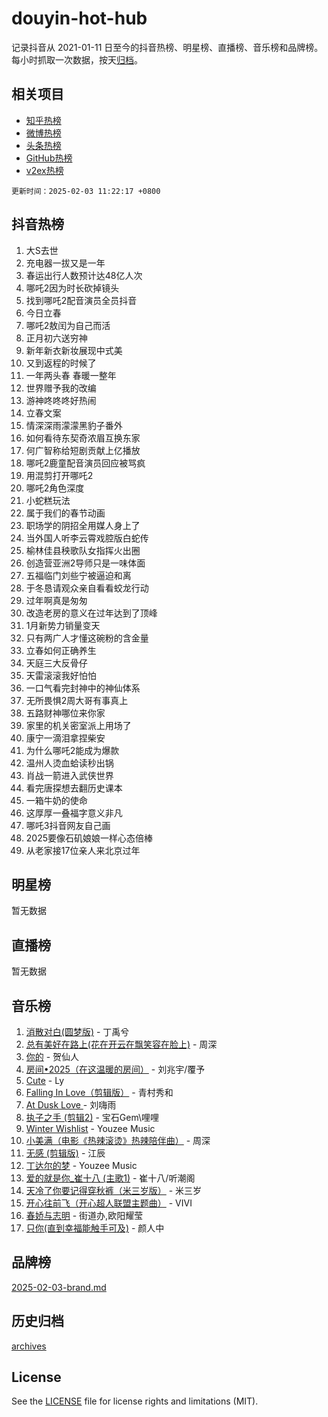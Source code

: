 # douyin-hot-hub

记录抖音从 2021-01-11 日至今的抖音热榜、明星榜、直播榜、音乐榜和品牌榜。每小时抓取一次数据，按天[归档](archives)。

## 相关项目

- [知乎热榜](https://github.com/lonnyzhang423/zhihu-hot-hub)
- [微博热榜](https://github.com/lonnyzhang423/weibo-hot-hub)
- [头条热榜](https://github.com/lonnyzhang423/toutiao-hot-hub)
- [GitHub热榜](https://github.com/lonnyzhang423/github-hot-hub)
- [v2ex热榜](https://github.com/lonnyzhang423/v2ex-hot-hub)


`更新时间：2025-02-03 11:22:17 +0800`

## 抖音热榜

1. 大S去世
1. 充电器一拔又是一年
1. 春运出行人数预计达48亿人次
1. 哪吒2因为时长砍掉镜头
1. 找到哪吒2配音演员全员抖音
1. 今日立春
1. 哪吒2敖闰为自己而活
1. 正月初六送穷神
1. 新年新衣新妆展现中式美
1. 又到返程的时候了
1. 一年两头春 春暖一整年
1. 世界赠予我的改编
1. 游神咚咚咚好热闹
1. 立春文案
1. 情深深雨濛濛黑豹子番外
1. 如何看待东契奇浓眉互换东家
1. 何广智称给短剧贡献上亿播放
1. 哪吒2鹿童配音演员回应被骂疯
1. 用混剪打开哪吒2
1. 哪吒2角色深度
1. 小蛇糕玩法
1. 属于我们的春节动画
1. 职场学的阴招全用媒人身上了
1. 当外国人听李云霄戏腔版白蛇传
1. 榆林佳县秧歌队女指挥火出圈
1. 创造营亚洲2导师只是一味体面
1. 五福临门刘些宁被逼迫和离
1. 于冬恳请观众亲自看看蛟龙行动
1. 过年啊真是匆匆
1. 改造老房的意义在过年达到了顶峰
1. 1月新势力销量变天
1. 只有两广人才懂这碗粉的含金量
1. 立春如何正确养生
1. 天庭三大反骨仔
1. 天雷滚滚我好怕怕
1. 一口气看完封神中的神仙体系
1. 无所畏惧2周大哥有事真上
1. 五路财神哪位来你家
1. 家里的机关密室派上用场了
1. 康宁一滴泪拿捏柴安
1. 为什么哪吒2能成为爆款
1. 温州人烫血蛤读秒出锅
1. 肖战一箭进入武侠世界
1. 看完唐探想去翻历史课本
1. 一箱牛奶的使命
1. 这厚厚一叠福字意义非凡
1. 哪吒3抖音网友自己画
1. 2025要像石矶娘娘一样心态倍棒
1. 从老家接17位亲人来北京过年

## 明星榜

暂无数据

## 直播榜

暂无数据

## 音乐榜

1. [消散对白(圆梦版)](https://sf6-cdn-tos.douyinstatic.com/obj/tos-cn-ve-2774/og4jB5I5IizzoZVAAAzWgBMAsMDWoArfwBOiFs) - 丁禹兮
1. [总有美好在路上(花在开云在飘笑容在脸上)](https://sf6-cdn-tos.douyinstatic.com/obj/tos-cn-ve-2774/oU5u7NwtfBIvaNhoQBszOvAlRiAoiWAVVyBMq4) - 周深
1. [你的](https://sf5-hl-cdn-tos.douyinstatic.com/obj/tos-cn-ve-2774/oYuIeKf42jB7sEV6B2upMdpYAgfrQWj0FeRegh) - 贺仙人
1. [房间•2025（在这温暖的房间）](https://sf5-hl-cdn-tos.douyinstatic.com/obj/tos-cn-ve-2774/oMzJcnT8BgIetASeBfwfEeBQVNfACiCifhfZP7g) - 刘兆宇/覆予
1. [Cute](https://sf5-hl-cdn-tos.douyinstatic.com/obj/tos-cn-ve-2774/o4IbIzHWKAAB4wsS5qMBRiiAlEBGTpQRNfFvuo) - Ly
1. [Falling In Love（剪辑版）](https://sf5-hl-cdn-tos.douyinstatic.com/obj/tos-cn-ve-2774/o8ajpA8zzgBPahbBIO8AcKGBLJezFCRd1wfP9f) - 青村秀和
1. [ At Dusk  Love ](https://sf5-hl-cdn-tos.douyinstatic.com/obj/tos-cn-ve-2774/o8CrpCf5CaYgI4ZrtQgMQAFEfuGqNnRSDQAPBc) - 刘嗨雨
1. [执子之手 (剪辑2)](https://sf5-hl-cdn-tos.douyinstatic.com/obj/tos-cn-ve-2774/oUoZLQjCc31XzqsBnBQUNgeKtYPBcgbFDwtfcu) - 宝石Gem\哩哩
1. [Winter Wishlist](https://sf5-hl-cdn-tos.douyinstatic.com/obj/tos-cn-ve-2774/oIIgUOeamCFCVAzxN6MFRLIBlLGpUqQxeeHrLE) - Youzee Music
1. [小美满（电影《热辣滚烫》热辣陪伴曲）](https://sf5-hl-cdn-tos.douyinstatic.com/obj/tos-cn-ve-2774/o0GAn2lSgfZIDUgtevCGDQYnFg4CwnrBaxbTZL) - 周深
1. [无感 (剪辑版)](https://sf5-hl-cdn-tos.douyinstatic.com/obj/tos-cn-ve-2774/o0eIsUzJBDlQaQFC5OFlgbMEZC1TFYBftOBn6p) - 江辰
1. [丁达尔的梦](https://sf5-hl-cdn-tos.douyinstatic.com/obj/tos-cn-ve-2774/oMU3WirUZBVQkAC9ccG5P2IQirziZM2RTInUY) - Youzee Music
1. [爱的就是你_崔十八 (主歌1)](https://sf5-hl-cdn-tos.douyinstatic.com/obj/tos-cn-ve-2774/oI5BO5DhFZ6UTcNCnZaOCBLtZ7WIMQGfgnXf5E) - 崔十八/听潮阁
1. [天冷了你要记得穿秋裤（米三岁版）](https://sf5-hl-cdn-tos.douyinstatic.com/obj/tos-cn-ve-2774/oQlIwVIDWiZ6BQilAorS7MA0AgCkQDvcZAdm1) - 米三岁
1. [开心往前飞（开心超人联盟主题曲）](https://sf5-hl-cdn-tos.douyinstatic.com/obj/tos-cn-ve-2774/9d8fb7c82cf1421fb93a9fe925275e0a) - VIVI
1. [春娇与志明](https://sf5-hl-cdn-tos.douyinstatic.com/obj/tos-cn-ve-2774/e530d8fceb7044b39707d7f9ff54add1) - 街道办,欧阳耀莹
1. [只你(直到幸福能触手可及)](https://sf5-hl-cdn-tos.douyinstatic.com/obj/tos-cn-ve-2774/o0lBkRDzFTeaVSUz3ZZSCBVtZ5DIMQGfgmEAuE) - 颜人中

## 品牌榜

[2025-02-03-brand.md](archives/2025-02-03-brand.md)

## 历史归档

[archives](archives)

## License

See the [LICENSE](LICENSE) file for license rights and limitations (MIT).
